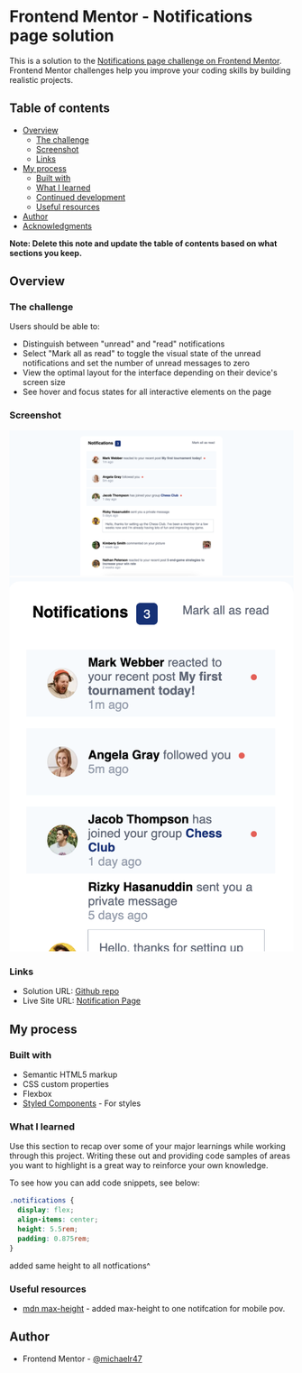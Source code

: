 # Frontend Mentor - Notifications page solution

This is a solution to the [Notifications page challenge on Frontend Mentor](https://www.frontendmentor.io/challenges/notifications-page-DqK5QAmKbC). Frontend Mentor challenges help you improve your coding skills by building realistic projects. 

## Table of contents

- [Overview](#overview)
  - [The challenge](#the-challenge)
  - [Screenshot](#screenshot)
  - [Links](#links)
- [My process](#my-process)
  - [Built with](#built-with)
  - [What I learned](#what-i-learned)
  - [Continued development](#continued-development)
  - [Useful resources](#useful-resources)
- [Author](#author)
- [Acknowledgments](#acknowledgments)

**Note: Delete this note and update the table of contents based on what sections you keep.**

## Overview

### The challenge

Users should be able to:

- Distinguish between "unread" and "read" notifications
- Select "Mark all as read" to toggle the visual state of the unread notifications and set the number of unread messages to zero
- View the optimal layout for the interface depending on their device's screen size
- See hover and focus states for all interactive elements on the page

### Screenshot

![](./assets/images/desktop%20notifications%20page.png)
![](./assets/images/mobile%20notifications%20page.png)


### Links

- Solution URL: [Github repo](https://github.com/michaelr47/NotificationsPage)
- Live Site URL: [Notification Page](https://michaelr47.github.io/NotificationsPage/)

## My process

### Built with

- Semantic HTML5 markup
- CSS custom properties
- Flexbox
- [Styled Components](https://styled-components.com/) - For styles


### What I learned

Use this section to recap over some of your major learnings while working through this project. Writing these out and providing code samples of areas you want to highlight is a great way to reinforce your own knowledge.

To see how you can add code snippets, see below:

```css
.notifications {
  display: flex;
  align-items: center;
  height: 5.5rem;
  padding: 0.875rem;
}
```
added same height to all notfications^ 

### Useful resources

- [mdn max-height](https://developer.mozilla.org/en-US/docs/Web/CSS/max-height) - added max-height to one notifcation for mobile pov.


## Author

- Frontend Mentor - [@michaelr47](https://www.frontendmentor.io/profile/michaelr47)
